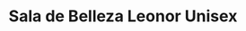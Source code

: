 ---
title: "Sala de Belleza Leonor Unisex"
url: /granada/sala-de-belleza-leonor-unisex/
shop: Kosmetik
---